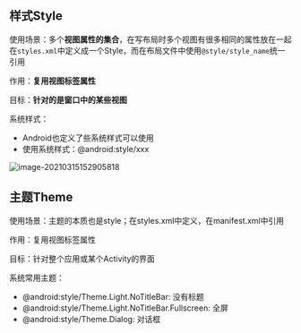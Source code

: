 ## 样式Style

使用场景：多个**视图属性的集合**，在写布局时多个视图有很多相同的属性放在一起在`styles.xml`中定义成一个Style，而在布局文件中使用`@style/style_name`统一引用

作用：**复用视图标签属性**

目标：**针对的是窗口中的某些视图**

系统样式：

- Android也定义了些系统样式可以使用
- 使用系统样式：@android:style/xxx

![image-20210315152905818](https://iqqcode-blog.oss-cn-beijing.aliyuncs.com/img-2021-befo/20210315152905.png)

## 主题Theme

使用场景：主题的本质也是style；在styles.xml中定义，在manifest.xml中引用

作用：复用视图标签属性

目标：针对整个应用或某个Activity的界面

系统常用主题：

- @android:style/Theme.Light.NoTitleBar: 没有标题
- @android:style/Theme.Light.NoTitleBar.Fullscreen: 全屏
- @android:style/Theme.Dialog: 对话框